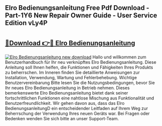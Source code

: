 ## Elro Bedienungsanleitung Free Pdf Download - Part-1Y6 New Repair Owner Guide - User Service Edition vLy4P

# <h2><a href="http://df5a0d.blite.top/?on=Elro+Bedienungsanleitung">🔗Download 👉🔴 Elro Bedienungsanleitung</a></h2>

[![Elro Bedienungsanleitung new download](https://i.imgur.com/lujVjoI.png)](http://df5a0d.blite.top/?on=Elro+Bedienungsanleitung)
Hallo und willkommen zum Benutzerhandbuch für Ihr neu verknüpftes Elro Bedienungsanleitung. Diese Anleitung soll Ihnen helfen, die Funktionen und Fähigkeiten Ihres Produkts zu beherrschen. Im Inneren finden Sie detaillierte Anweisungen zur Installation, Verwendung, Wartung und Fehlerbehebung. Wichtige Benutzervereinbarung Bitte lesen Sie die Nutzungsbedingungen, bevor Sie Ihr neues Elro Bedienungsanleitung in Betrieb nehmen. Dieses bemerkenswerte Elro Bedienungsanleitung bietet dank seiner fortschrittlichen Funktionen eine nahtlose Mischung aus Funktionalität und Benutzerfreundlichkeit. Wir gehen davon aus, dass das Elro BedienungsanleitungD ein entscheidender Leitfaden auf Ihrem Weg zur Beherrschung der Verwendung Ihres neuen Geräts war. Bei Fragen oder Bedenken wenden Sie sich bitte an unser Support-Team.
